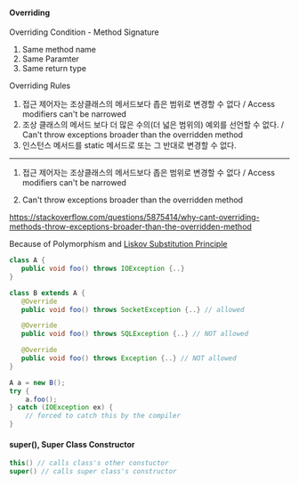 #### Overriding

Overriding Condition - Method Signature 
1. Same method name
2. Same Paramter
3. Same return type


Overriding Rules

1. 접근 제어자는 조상클래스의 메서드보다 좁은 범위로 변경할 수 없다 / Access modifiers can't be narrowed
2. 조상 클래스의 메서드 보다 더 많은 수의(더 넓은 범위의) 예외를 선언할 수 없다. / Can't throw exceptions broader than the overridden method
3. 인스턴스 메서드를 static 메서드로 또는 그 반대로 변경할 수 없다.

---
1. 접근 제어자는 조상클래스의 메서드보다 좁은 범위로 변경할 수 없다 / Access modifiers can't be narrowed



2. Can't throw exceptions broader than the overridden method

https://stackoverflow.com/questions/5875414/why-cant-overriding-methods-throw-exceptions-broader-than-the-overridden-method

Because of Polymorphism and [Liskov Substitution Principle](https://en.wikipedia.org/wiki/Liskov_substitution_principle)
```java
class A {
   public void foo() throws IOException {..}
}

class B extends A {
   @Override
   public void foo() throws SocketException {..} // allowed

   @Override
   public void foo() throws SQLException {..} // NOT allowed

   @Override
   public void foo() throws Exception {..} // NOT allowed
}
```
```java
A a = new B();
try {
    a.foo();
} catch (IOException ex) {
    // forced to catch this by the compiler
}
```

#### super(), Super Class Constructor

```java
this() // calls class's other constuctor
super() // calls super class's constructor
```





